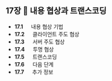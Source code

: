 ## 17장 :octopus: 내용 협상과 트랜스코딩
- __17.1__ 　  내용 협상 기법　 ` `
- __17.2__ 　  클라이언트 주도 협상　 ` `
- __17.3__ 　  서버 주도 협상　 ` `
- __17.4__ 　  투명 협상 ` `
- __17.5__ 　  트랜스코딩 ` `
- __17.6__ 　  다음 단계　 ` `
- __17.7__ 　  추가 정보 ` `
